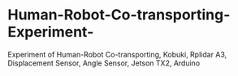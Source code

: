 # Human-Robot-Co-transporting-Experiment-
Experiment of Human-Robot Co-transporting, Kobuki, Rplidar A3, Displacement Sensor, Angle Sensor, Jetson TX2, Arduino
